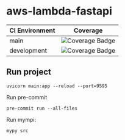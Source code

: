# aws-lambda-fastapi

| CI Environment | Coverage |
|-----------|----------|
| main| ![Coverage Badge](https://github.com/ronihdzz/aws-lambda-fastapi/tree/artifacts/main/latest/coverage.svg) |
| development| ![Coverage Badge](https://github.com/ronihdzz/aws-lambda-fastapi/tree/artifacts/development/latest/coverage.svg) |



## Run project

```
uvicorn main:app --reload --port=9595
```

Run pre-commit

```
pre-commit run --all-files
```

Run mympi:

```
mypy src 
```

